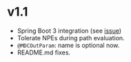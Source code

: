 # v1.1

* Spring Boot 3 integration (see [issue](https://github.com/throwable/mdc4spring/issues/3))
* Tolerate NPEs during path evaluation.
* `@MDCOutParam`: name is optional now.
* README.md fixes.
